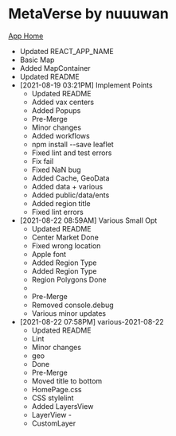 # MetaVerse by nuuuwan

[App Home](https://nuuuwan.github.io/metaverse)
  * Updated REACT_APP_NAME
  * Basic Map
  * Added MapContainer
  * Updated README
* [2021-08-19 03:21PM] Implement Points
  * Updated README
  * Added vax centers
  * Added Popups
  * Pre-Merge
  * Minor changes
  * Added workflows
  * npm install --save leaflet
  * Fixed lint and test errors
  * Fix fail
  * Fixed NaN bug
  * Added Cache, GeoData
  * Added data + various
  * Added public/data/ents
  * Added region title
  * Fixed lint errors
* [2021-08-22 08:59AM] Various Small Opt
  * Updated README
  * Center Market Done
  * Fixed wrong location
  * Apple font
  * Added Region Type
  * Added Region Type
  * Region Polygons Done
  * 
  * Pre-Merge
  * Removed console.debug
  * Various minor updates
* [2021-08-22 07:58PM] various-2021-08-22
  * Updated README
  * Lint
  * Minor changes
  * geo
  * Done
  * Pre-Merge
  * Moved title to bottom
  * HomePage.css
  * CSS stylelint
  * Added LayersView
  * LayerView -
  * CustomLayer
